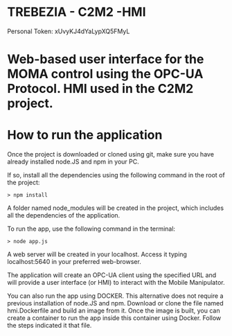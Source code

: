 # TREBEZIA - C2M2 -HMI

Personal Token: xUvyKJ4dYaLypXQ5FMyL

# Web-based user interface for the MOMA control using the OPC-UA Protocol. HMI used in the C2M2 project.



# How to run the application

Once the project is downloaded or cloned using git, make sure you have already installed node.JS and npm in your PC.

If so, install all the dependencies using the following command in the root of the project:

    > npm install

A folder named node_modules will be created in the project, which includes all the dependencies of the application.

To run the app, use the following command in the terminal:

    > node app.js

A web server will be created in your localhost. Access it typing localhost:5640 in your preferred web-browser.

The application will create an OPC-UA client using the specified URL and will provide a user interface (or HMI) 
to interact with the Mobile Manipulator.

You can also run the app using DOCKER. This alternative does not require a previous installation of node.JS and npm.
Download or clone the file named hmi.Dockerfile and build an image from it. Once the image is built, you can 
create a container to run the app inside this container using Docker. Follow the steps indicated it that file.